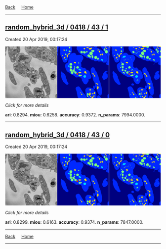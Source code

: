 
[Back](..)&nbsp;&nbsp;&nbsp;&nbsp;&nbsp;[Home](https://leapmanlab.github.io/snapshots)

---

<div class="summary"><a href="1"><h2>random_hybrid_3d / 0418 / 43 / 1</h2></a><p>Created 20 Apr 2019, 00:17:24
</p><a href="1"><img src="1/media/summary.png" align="center"></a><p>
<i>Click for more details</i>
</p></div>

**ari**: 0.8294. **miou**: 0.6258. **accuracy**: 0.9372. **n_params**: 7994.0000. 

---

<div class="summary"><a href="0"><h2>random_hybrid_3d / 0418 / 43 / 0</h2></a><p>Created 20 Apr 2019, 00:17:24
</p><a href="0"><img src="0/media/summary.png" align="center"></a><p>
<i>Click for more details</i>
</p></div>

**ari**: 0.8299. **miou**: 0.6163. **accuracy**: 0.9374. **n_params**: 7847.0000. 

---

[Back](..)&nbsp;&nbsp;&nbsp;&nbsp;&nbsp;[Home](https://leapmanlab.github.io/snapshots)

---